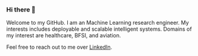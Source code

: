 ### Hi there 👋
Welcome to my GitHub. I am an Machine Learning research engineer. My interests includes deployable and scalable intelligent systems. Domains of my interest are healthcare, BFSI, and aviation. 

Feel free to reach out to me over [LinkedIn](https://www.linkedin.com/in/behloolsabir). 

<!--
**behloolsabir/behloolsabir** is a ✨ _special_ ✨ repository because its `README.md` (this file) appears on your GitHub profile.

Here are some ideas to get you started:

- 🔭 I’m currently working on ...
- 🌱 I’m currently learning ...
- 👯 I’m looking to collaborate on ...
- 🤔 I’m looking for help with ...
- 💬 Ask me about ...
- 📫 How to reach me: ...
- 😄 Pronouns: ...
- ⚡ Fun fact: ...
-->
